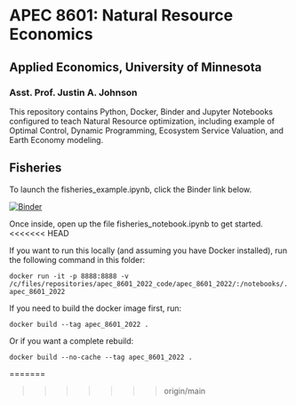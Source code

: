 # APEC 8601: Natural Resource Economics
## Applied Economics, University of Minnesota
### Asst. Prof. Justin A. Johnson

This repository contains Python, Docker, Binder and Jupyter Notebooks configured to teach Natural Resource optimization, including example of Optimal Control, Dynamic Programming, Ecosystem Service Valuation, and Earth Economy modeling. 

## Fisheries 
To launch the fisheries_example.ipynb, click the Binder link below.

[![Binder](https://mybinder.org/badge_logo.svg)](https://mybinder.org/v2/gh/jandrewjohnson/apec_8601_2022/HEAD)

Once inside, open up the file fisheries_notebook.ipynb to get started.
<<<<<<< HEAD

If you want to run this locally (and assuming you have Docker installed), run the following command in this folder:

    docker run -it -p 8888:8888 -v /c/files/repositories/apec_8601_2022_code/apec_8601_2022/:/notebooks/. apec_8601_2022

If you need to build the docker image first, run:
    
    docker build --tag apec_8601_2022 .

Or if you want a complete rebuild:

    docker build --no-cache --tag apec_8601_2022 .
=======
>>>>>>> origin/main
